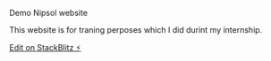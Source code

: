 Demo Nipsol website

This website is for traning perposes which I did durint my internship.

[Edit on StackBlitz ⚡️](https://stackblitz.com/edit/angular-ivy-54d3bb)
